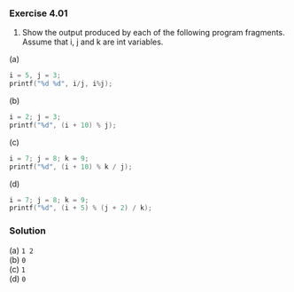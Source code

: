 ### Exercise 4.01

1. Show the output produced by each of the following program fragments. Assume that i, j and k are int variables.

(a)
```c
i = 5, j = 3;
printf("%d %d", i/j, i%j);
```

(b)
```c
i = 2; j = 3;
printf("%d", (i + 10) % j);
````

(c)
```c
i = 7; j = 8; k = 9;
printf("%d", (i + 10) % k / j);
````

(d)
```c
i = 7; j = 8; k = 9;
printf("%d", (i + 5) % (j + 2) / k);
```
### Solution

(a) `1 2`  
(b) `0`  
(c) `1`  
(d) `0`  